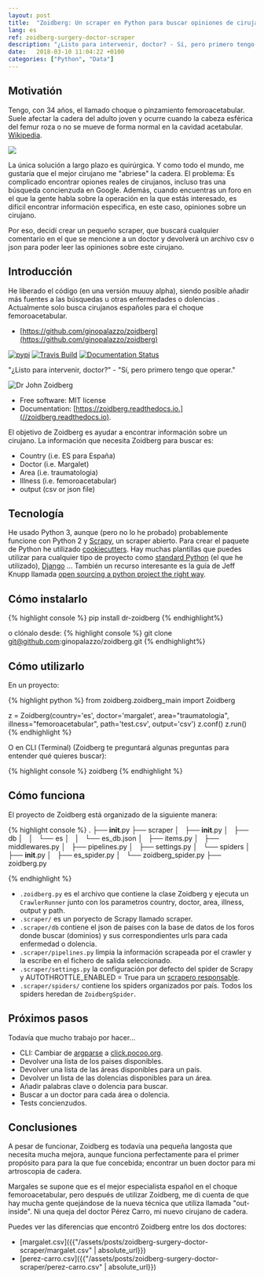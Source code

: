 ```yaml
---
layout: post
title:  "Zoidberg: Un scraper en Python para buscar opiniones de cirujanos"
lang: es
ref: zoidberg-surgery-doctor-scraper
description: "¿Listo para intervenir, doctor? - Sí, pero primero tengo que operar."
date:   2018-03-10 11:04:22 +0100
categories: ["Python", "Data"]
---
```


## Motivatión
Tengo, con 34 años, el llamado choque o pinzamiento femoroacetabular. Suele afectar la cadera del adulto joven y ocurre cuando la cabeza esférica del femur roza o no se mueve de forma normal en la cavidad acetabular. [Wikipedia](https://en.wikipedia.org/wiki/Femoroacetabular_impingement).

<div class="full">
    <a href="/assets/posts/{{page.ref}}/impingement.jpeg">
    <img class="img-fluid" src="/assets/posts/{{page.ref}}/impingement.jpeg">
    </a>
</div>

La única solución a largo plazo es quirúrgica. Y como todo el mundo, me gustaría que el mejor cirujano me "abriese" la cadera.
El problema: Es complicado encontrar opiones reales de cirujanos, incluso tras una búsqueda concienzuda en Google. Además, cuando encuentras un foro en el que la gente habla sobre la operación en la que estás interesado, es difícil encontrar información especifica, en este caso, opiniones sobre un cirujano.

Por eso, decidí crear un pequeño scraper, que buscará cualquier comentario en el que se mencione a un doctor y devolverá un archivo csv o json para poder leer las opiniones sobre este cirujano.

## Introducción
He liberado el código (en una versión muuuy alpha), siendo posible añadir más fuentes a las búsquedas u otras enfermedades o dolencias . Actualmente solo busca cirujanos españoles para el choque femoroacetabular.
- [https://github.com/ginopalazzo/zoidberg](https://github.com/ginopalazzo/zoidberg)

[![pypi](https://img.shields.io/pypi/v/zoidberg.svg)](https://pypi.python.org/pypi/dr-zoidberg)
[![Travis Build](https://img.shields.io/travis/ginopalazzo/zoidberg.svg)](https://travis-ci.org/ginopalazzo/zoidberg)
[![Documentation Status](https://readthedocs.org/projects/zoidberg/badge/?version=latest)](https://zoidberg.readthedocs.io/en/latest/?badge=latest)

"¿Listo para intervenir, doctor?" - "Sí, pero primero tengo que operar."


![Dr John Zoidberg](https://upload.wikimedia.org/wikipedia/en/4/4a/Dr_John_Zoidberg.png)

- Free software: MIT license
- Documentation: [https://zoidberg.readthedocs.io.](//zoidberg.readthedocs.io).

El objetivo de Zoidberg es ayudar a encontrar información sobre un cirujano.
La información que necesita Zoidberg para buscar es:
- Country (i.e. ES para España)
- Doctor (i.e. Margalet)
- Area (i.e. traumatologia)
- Illness (i.e. femoroacetabular)
- output (csv or json file)

## Tecnología
He usado Python 3, aunque (pero no lo he probado) probablemente funcione  con Python 2 y [Scrapy](https://scrapy.org/), un scraper abierto.
Para crear el paquete de Python he utilizado [cookiecutters](https://github.com/audreyr/cookiecutter). Hay muchas plantillas que puedes utilizar para cualquier tipo de proyecto como [standard Python](https://github.com/audreyr/cookiecutter-pypackage) (el que he utilizado), [Django](https://github.com/pydanny/cookiecutter-django) ...
También un recurso interesante es la guía de Jeff Knupp llamada [open sourcing a python project the right way](https://jeffknupp.com/blog/2013/08/16/open-sourcing-a-python-project-the-right-way/).

## Cómo instalarlo

{% highlight console %}
pip install dr-zoidberg
{% endhighlight%}

o clónalo desde:
{% highlight console %}
git clone git@github.com:ginopalazzo/zoidberg.git
{% endhighlight%}

## Cómo utilizarlo

En un proyecto:

{% highlight python %}
from zoidberg.zoidberg_main import Zoidberg

z = Zoidberg(country='es', doctor='margalet', area="traumatologia", illness="femoroacetabular", path='test.csv', output='csv')
z.conf()
z.run()
{% endhighlight %}

O en CLI (Terminal) (Zoidberg te preguntará algunas preguntas para entender qué quieres buscar):

{% highlight console %}
zoidberg
{% endhighlight %}

## Cómo funciona
El proyecto de Zoidberg está organizado de la siguiente manera:

{% highlight console %}
.
├── __init__.py
├── scraper
│   ├── __init__.py
│   ├── db
│   │   └── es
│   │       └── es_db.json
│   ├── items.py
│   ├── middlewares.py
│   ├── pipelines.py
│   ├── settings.py
│   └── spiders
│       ├── __init__.py
│       ├── es_spider.py
│       └── zoidberg_spider.py
├── zoidberg.py

{% endhighlight %}

- `.zoidberg.py` es el archivo que contiene la clase Zoidberg y ejecuta un `CrawlerRunner` junto con los parametros country, doctor, area, illness, output y path.
- `.scraper/` es un poryecto de Scrapy llamado scraper.
- `.scraper/db` contiene el json de paises con la base de datos de los foros donde buscar (dominios) y sus correspondientes urls para cada enfermedad o dolencia.
- `.scraper/pipelines.py` limpia la información scrapeada por el crawler y la escribe en el fichero de salida seleccionado.
- `.scraper/settings.py` la configuración por defecto del spider de Scrapy y AUTOTHROTTLE_ENABLED = True para un [scrapero responsable](https://doc.scrapy.org/en/latest/topics/autothrottle.html).
- `.scraper/spiders/` contiene los spiders organizados por país. Todos los spiders heredan de `ZoidbergSpider`.


## Próximos pasos
Todavía que mucho trabajo por hacer...

- CLI: Cambiar de [argparse](https://docs.python.org/3/library/argparse.html) a [click.pocoo.org](http://click.pocoo.org/5/).
- Devolver una lista de los paises disponibles.
- Devolver una lista de las áreas disponibles para un país.
- Devolver un lista de las dolencias disponibles para un área.
- Añadir palabras clave o dolencia para buscar.
- Buscar a un doctor para cada área o dolencia.
- Tests concienzudos.

## Conclusiones
A pesar de funcionar, Zoidberg es todavía una pequeña langosta que necesita mucha mejora, aunque funciona perfectamente para el primer propósito para para la que fue concebida; encontrar un buen doctor para mi artroscopia de cadera.

Margales se supone que es el mejor especialista español en el choque femoroacetabular, pero después de utilizar Zoidberg, me di cuenta de que hay mucha gente quejándose de la nueva técnica que utiliza llamada "out-inside". Ni una queja del doctor Pérez Carro, mi nuevo cirujano de cadera.

Puedes ver las diferencias que encontró Zoidberg entre los dos doctores:
- [margalet.csv]({{"/assets/posts/zoidberg-surgery-doctor-scraper/margalet.csv" | absolute_url}})
- [perez-carro.csv]({{"/assets/posts/zoidberg-surgery-doctor-scraper/perez-carro.csv" | absolute_url}})
